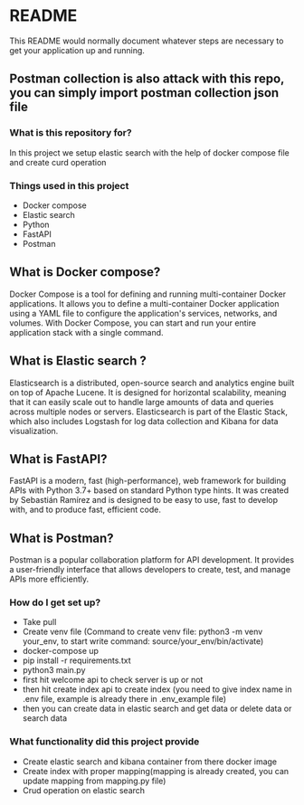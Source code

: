 # README #

This README would normally document whatever steps are necessary to get your application up and running.
## Postman collection is also attack with this repo, you can simply import postman collection json file ##


### What is this repository for? ###

In this project we setup elastic search with the help of docker compose file and create curd operation

### Things used in this project ###

  * Docker compose
  * Elastic search
  * Python
  * FastAPI
  * Postman

## What is Docker compose? ##

Docker Compose is a tool for defining and running multi-container Docker applications. It allows you to define a multi-container Docker application using a YAML file to configure the application's services, networks, and volumes. With Docker Compose, you can start and run your entire application stack with a single command.     


## What is Elastic search ? ##

Elasticsearch is a distributed, open-source search and analytics engine built on top of Apache Lucene. It is designed for horizontal scalability, meaning that it can easily scale out to handle large amounts of data and queries across multiple nodes or servers. Elasticsearch is part of the Elastic Stack, which also includes Logstash for log data collection and Kibana for data visualization.


## What is FastAPI? ##

FastAPI is a modern, fast (high-performance), web framework for building APIs with Python 3.7+ based on standard Python type hints. It was created by Sebastián Ramírez and is designed to be easy to use, fast to develop with, and to produce fast, efficient code.


## What is Postman? ##

Postman is a popular collaboration platform for API development. It provides a user-friendly interface that allows developers to create, test, and manage APIs more efficiently.


### How do I get set up? ###

  * Take pull
  * Create venv file (Command to create venv file: python3 -m venv your_env, to start write command: source/your_env/bin/activate)
  * docker-compose up
  * pip install -r requirements.txt
  * python3 main.py
  * first hit welcome api to check server is up or not
  * then hit create index api to create index (you need to give index name in .env file, example is already there in .env_example file)
  * then you can create data in elastic search and get data or delete data or search data

### What functionality did this project provide ###

  * Create elastic search and kibana container from there docker image
  * Create index with proper mapping(mapping is already created, you can update mapping from mapping.py file)
  * Crud operation on elastic search